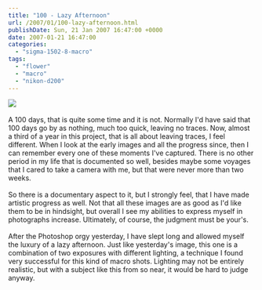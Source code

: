 ```yaml
---
title: "100 - Lazy Afternoon"
url: /2007/01/100-lazy-afternoon.html
publishDate: Sun, 21 Jan 2007 16:47:00 +0000
date: 2007-01-21 16:47:00
categories: 
  - "sigma-1502-8-macro"
tags: 
  - "flower"
  - "macro"
  - "nikon-d200"
---
```

<a href="https://d25zfm9zpd7gm5.cloudfront.net/1200x1200/2007/20070121_165358_ps.jpg"><img src="https://d25zfm9zpd7gm5.cloudfront.net/0600x0600/2007/20070121_165358_ps.jpg"/></a><br/><br/>A 100 days, that is quite some time and it is not. Normally I'd have said that 100 days go by as nothing, much too quick, leaving no traces. Now, almost a third of a year in this project, that is all about leaving traces, I feel different. When I look at the early images and all the progress since, then I can remember every one of these moments I've captured. There is no other period in my life that is documented so well, besides maybe some voyages that I cared to take a camera with me, but that were never more than two weeks.<br/><br/>So there is a documentary aspect to it, but I strongly feel, that I have made artistic progress as well. Not that all these images are as good as I'd like them to be in hindsight, but overall I see my abilities to express myself in photographs increase. Ultimately, of course, the judgment must be your's.<br/><br/>After the Photoshop orgy yesterday, I have slept long and allowed myself the luxury of a lazy afternoon. Just like yesterday's image, this one is a combination of two exposures with different lighting, a technique I found very successful for this kind of macro shots. Lighting may not be entirely realistic, but with a subject like this from so near, it would be hard to judge anyway.
